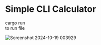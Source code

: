 # Simple CLI Calculator

cargo run  
to run file

![Screenshot 2024-10-19 003929](https://github.com/user-attachments/assets/236e0cd1-6528-4274-b5ec-fbb229923fad)
